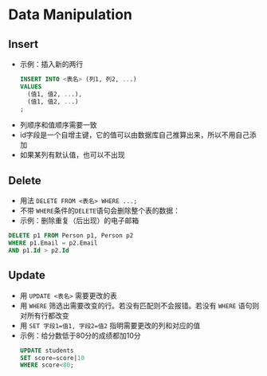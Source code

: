 
# Data Manipulation

## Insert
- 示例：插入新的两行
  ```sql
  INSERT INTO <表名> (列1, 列2, ...)
  VALUES
    (值1, 值2, ...),
    (值1, 值2, ...)
  ;
  ```
- 列顺序和值顺序需要一致
- id字段是一个自增主键，它的值可以由数据库自己推算出来，所以不用自己添加
- 如果某列有默认值，也可以不出现


## Delete
- 用法 `DELETE FROM <表名> WHERE ...;`
- 不带 `WHERE`条件的`DELETE`语句会删除整个表的数据：
- 示例：删除重复（后出现）的电子邮箱
```sql
DELETE p1 FROM Person p1, Person p2
WHERE p1.Email = p2.Email
AND p1.Id > p2.Id
```

## Update
- 用 `UPDATE <表名>` 需要更改的表
- 用 `WHERE` 筛选出需要改变的行。若没有匹配则不会报错。若没有 `WHERE` 语句则对所有行都改变
- 用 `SET 字段1=值1, 字段2=值2` 指明需要更改的列和对应的值
- 示例：给分数低于80分的成绩都加10分
  ```sql
  UPDATE students
  SET score=score|10
  WHERE score<80;
  ```
